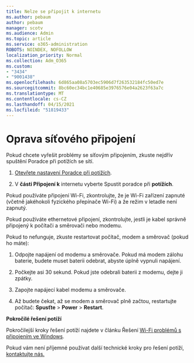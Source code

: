 ```yaml
---
title: Nelze se připojit k internetu
ms.author: pebaum
author: pebaum
manager: scotv
ms.audience: Admin
ms.topic: article
ms.service: o365-administration
ROBOTS: NOINDEX, NOFOLLOW
localization_priority: Normal
ms.collection: Adm_O365
ms.custom:
- "3434"
- "9001438"
ms.openlocfilehash: 6d865aa08a5703ec5906d7f263532184fc50ed7e
ms.sourcegitcommit: 8bc60ec34bc1e40685e3976576e04a2623f63a7c
ms.translationtype: MT
ms.contentlocale: cs-CZ
ms.lasthandoff: 04/15/2021
ms.locfileid: "51819433"
---
```

# <a name="fix-network-connection"></a>Oprava síťového připojení

Pokud chcete vyřešit problémy se síťovým připojením, zkuste nejdřív spuštění Poradce při potížích se sítí. 

1. [Otevřete nastavení Poradce při potížích](ms-settings:troubleshoot).

2. V **části Připojení k** internetu vyberte Spustit poradce při **potížích**.

Pokud používáte připojení Wi-Fi, zkontrolujte, že je Wi-Fi zařízení zapnuté (včetně jakéhokoli fyzického přepínače Wi-Fi) a že režim v letadle není zapnutý.

Pokud používáte ethernetové připojení, zkontrolujte, jestli je kabel správně připojený k počítači a směrovači nebo modemu.

Pokud to nefunguje, zkuste restartovat počítač, modem a směrovač (pokud ho máte):

1. Odpojte napájení od modemu a směrovače. Pokud má modem zálohu baterie, budete muset baterii odebrat, abyste úplně vypnuli napájení.

2. Počkejte asi 30 sekund. Pokud jste odebrali baterii z modemu, dejte ji zpátky.

3. Zapojte napájecí kabel modemu a směrovače.

4. Až budete čekat, až se modem a směrovač plně začtou, restartujte počítač: **Spusťte**  >  **Power**  >  **Restart**.

**Pokročilé řešení potíží**

Pokročilejší kroky řešení potíží najdete v článku Řešení [Wi-Fi problémů s připojením ve Windows](https://support.microsoft.com/help/10741?ocid=SMC10741%2F). 

Pokud vám není příjemné používat další technické kroky pro řešení potíží, [kontaktujte nás.](https://support.microsoft.com/contactus)
